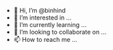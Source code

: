 - 👋 Hi, I’m @binhind
- 👀 I’m interested in ...
- 🌱 I’m currently learning ...
- 💞️ I’m looking to collaborate on ...
- 📫 How to reach me ...

<!---
binhind/binhind is a ✨ special ✨ repository because its `README.md` (this file) appears on your GitHub profile.
You can click the Preview link to take a look at your changes.
--->

